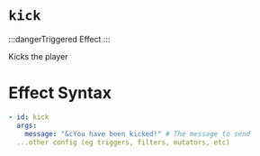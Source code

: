 # `kick`
:::dangerTriggered Effect
:::

Kicks the player

# Effect Syntax
```yaml
- id: kick
  args:
    message: "&cYou have been kicked!" # The message to send
  ...other config (eg triggers, filters, mutators, etc)
```